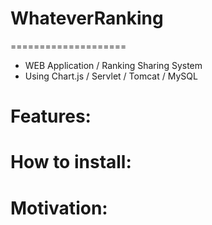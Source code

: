 # WhateverRanking
====================


- WEB Application / Ranking Sharing System 
- Using Chart.js / Servlet / Tomcat / MySQL

Features:
====================


How to install:
====================


Motivation:
====================